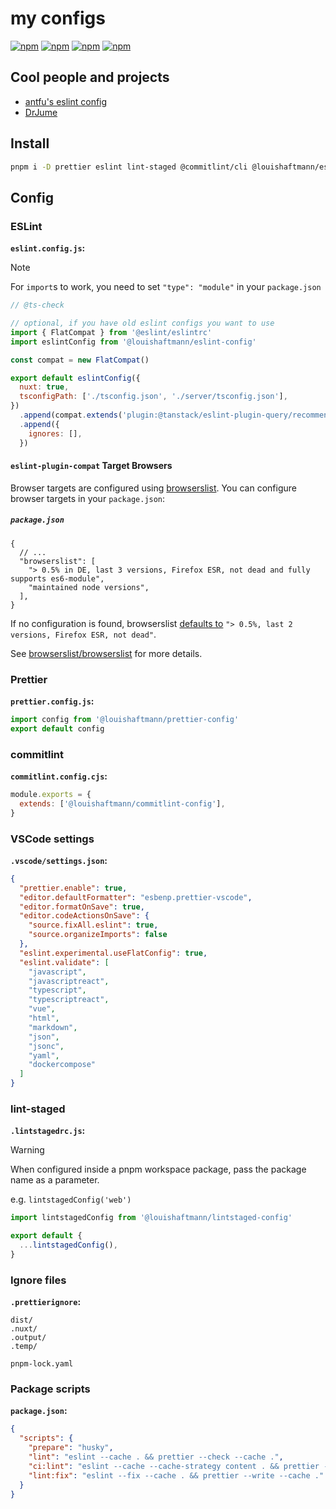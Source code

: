 # my configs

[![npm](https://img.shields.io/npm/v/%40louishaftmann/eslint-config?label=eslint-config)](https://npmjs.com/package/@louishaftmann/eslint-config)
[![npm](https://img.shields.io/npm/v/%40louishaftmann/prettier-config?label=prettier-config)](https://npmjs.com/package/@louishaftmann/prettier-config)
[![npm](https://img.shields.io/npm/v/%40louishaftmann/commitlint-config?label=commitlint-config)](https://npmjs.com/package/@louishaftmann/commitlint-config)
[![npm](https://img.shields.io/npm/v/%40louishaftmann/lintstaged-config?label=lintstaged-config)](https://npmjs.com/package/@louishaftmann/lintstaged-config)

## Cool people and projects

- [antfu's eslint config](https://github.com/antfu/eslint-config)
- [DrJume](https://github.com/DrJume)

## Install

```bash
pnpm i -D prettier eslint lint-staged @commitlint/cli @louishaftmann/eslint-config @louishaftmann/prettier-config @louishaftmann/commitlint-config @louishaftmann/lintstaged-config
```

## Config

### ESLint

**`eslint.config.js`:**

> [!NOTE]
> For `import`s to work, you need to set `"type": "module"` in your `package.json`

```js
// @ts-check

// optional, if you have old eslint configs you want to use
import { FlatCompat } from '@eslint/eslintrc'
import eslintConfig from '@louishaftmann/eslint-config'

const compat = new FlatCompat()

export default eslintConfig({
  nuxt: true,
  tsconfigPath: ['./tsconfig.json', './server/tsconfig.json'],
})
  .append(compat.extends('plugin:@tanstack/eslint-plugin-query/recommended'))
  .append({
    ignores: [],
  })
```

#### `eslint-plugin-compat` Target Browsers

Browser targets are configured using [browserslist](https://github.com/browserslist/browserslist). You can configure browser targets in your `package.json`:

##### `package.json`

```jsonc
{
  // ...
  "browserslist": [
    "> 0.5% in DE, last 3 versions, Firefox ESR, not dead and fully supports es6-module",
    "maintained node versions",
  ],
}
```

If no configuration is found, browserslist [defaults to](https://github.com/browserslist/browserslist#queries) `"> 0.5%, last 2 versions, Firefox ESR, not dead"`.

See [browserslist/browserslist](https://github.com/browserslist/browserslist) for more details.

### Prettier

**`prettier.config.js`:**

```js
import config from '@louishaftmann/prettier-config'
export default config
```

### commitlint

**`commitlint.config.cjs`:**

```js
module.exports = {
  extends: ['@louishaftmann/commitlint-config'],
}
```

### VSCode settings

**`.vscode/settings.json`:**

```json
{
  "prettier.enable": true,
  "editor.defaultFormatter": "esbenp.prettier-vscode",
  "editor.formatOnSave": true,
  "editor.codeActionsOnSave": {
    "source.fixAll.eslint": true,
    "source.organizeImports": false
  },
  "eslint.experimental.useFlatConfig": true,
  "eslint.validate": [
    "javascript",
    "javascriptreact",
    "typescript",
    "typescriptreact",
    "vue",
    "html",
    "markdown",
    "json",
    "jsonc",
    "yaml",
    "dockercompose"
  ]
}
```

### lint-staged

**`.lintstagedrc.js`:**

> [!WARNING]
> When configured inside a pnpm workspace package, pass the package name as a parameter.
>
> e.g. `lintstagedConfig('web')`

```js
import lintstagedConfig from '@louishaftmann/lintstaged-config'

export default {
  ...lintstagedConfig(),
}
```

### Ignore files

**`.prettierignore`:**

```ignore
dist/
.nuxt/
.output/
.temp/

pnpm-lock.yaml
```

### Package scripts

**`package.json`:**

```json
{
  "scripts": {
    "prepare": "husky",
    "lint": "eslint --cache . && prettier --check --cache .",
    "ci:lint": "eslint --cache --cache-strategy content . && prettier --check --cache --cache-strategy content .",
    "lint:fix": "eslint --fix --cache . && prettier --write --cache ."
  }
}
```
